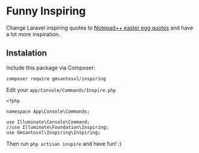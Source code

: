 # Funny Inspiring

Change Laravel inspiring quotes to [Notepad++ easter egg quotes](http://en.wikipedia.org/wiki/Notepad%2B%2B#Easter_egg) and have a lot more inspiration.

## Instalation

Include this package via Composer:

    composer require gmsantosxl/inspiring
	
Edit your `app/Console/Commands/Inspire.php`

    <?php
	
    namespace App\Console\Commands;

	use Illuminate\Console\Command;
	//use Illuminate\Foundation\Inspiring;
	use Gmsantosxl\Inspiring\Inspiring;
	
Then run `php artisan inspire` and have fun! :)
